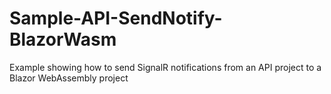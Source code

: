 # Sample-API-SendNotify-BlazorWasm
Example showing how to send SignalR notifications from an API project to a Blazor WebAssembly project
